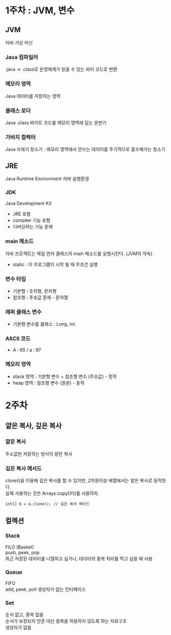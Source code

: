 # 1주차 : JVM, 변수

## JVM

자바 가상 머신 

### Java 컴파일러

.java -> .class로 운영체제가 읽을 수 있는 바이 코드로 변환

### 메모리 영역 

Java 데이터를 저장하는 영역 

### 클래스 로더 

Java .class 바이트 코드를 메모리 영역에 담는 운반기

### 가바지 컬렉터 

Java 쓰레기 청소기 : 메모리 영역에서 안쓰는 데이터를 주기적으로 흡수해가는 청소기

## JRE 

Java Runtime Environment 자바 실행환경

### JDK 

Java Development Kit

+ JRE 포함 
+ compiler 기능 포함
+ 디버깅하는 기능 존재

### main 메소드 

자바 프로젝트는 제일 먼저 클래스의 main 메소드를 실행시킨다. (JVM의 약속)

+ static : 이 프로그램이 시작 될 때 무조건 실행

### 변수 타입 

+ 기본형 : 숫자형, 문자형 
+ 참조형 : 주솟값 존재 - 문자열

### 래퍼 클래스 변수 

+ 기본형 변수를 클래스 : Long, Int  

### ASCII 코드 

+ A : 65 / a : 97

### 메모리 영역 

+ stack 영역 : 기본형 변수 + 참조형 변수 (주솟값) - 정적 
+ heap 영역 : 참조형 변수 (원본) - 동적

# 2주차

## 얕은 복사, 깊은 복사

### 얕은 복사 
 
주소값만 저장하는 방식이 얕은 복사

### 깊은 복사 메서드 

clone()을 이용해 깊은 복사를 할 수 있지만, 2차원이상 배열에서는 얕은 복사로 동작한다.  
실제 사용하는 것은 Arrays.copyOf()를 사용하자.

```javaint[] a = { 1, 2, 3, 4};
int[] b = a.clone(); // 깊은 복사 메서드
```

## 컬렉션

### Stack 

FILO (Basket)  
push, peek, pop  
최근 저장된 데이터를 나열하고 싶거나, 데이터의 중복 처리를 막고 싶을 때 사용

### Queue

FIFO   
add, peek, poll 
생성자가 없는 인터페이스

### Set

순서 없고, 중복 없음   
순서가 보장되지 안흔 대신 중복을 허용하지 않도록 하는 자료구조  
생성자가 없음 